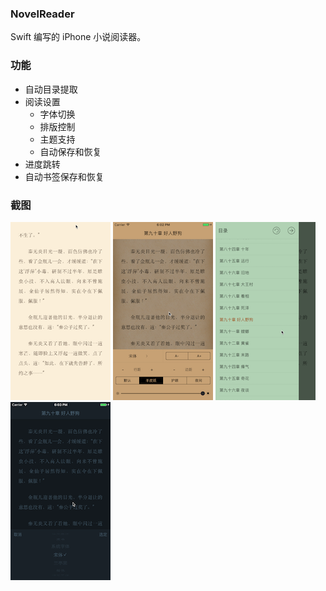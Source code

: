 ### NovelReader
Swift 编写的 iPhone 小说阅读器。

### 功能
- 自动目录提取
- 阅读设置
    + 字体切换
    + 排版控制
    + 主题支持
    + 自动保存和恢复
- 进度跳转
- 自动书签保存和恢复

### 截图
![nr1](./Snapshots/nr1.png) ![nr2](./Snapshots/nr2.png) ![nr3](./Snapshots/nr3.png) ![nr4](./Snapshots/nr4.png)
